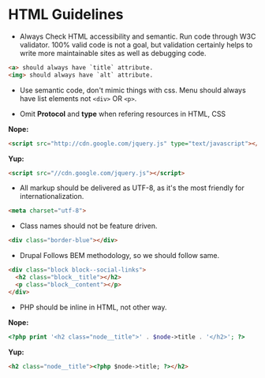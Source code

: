 HTML Guidelines
===============

* Always Check HTML accessibility and semantic. Run code through W3C validator. 100% valid code is not a goal, but validation certainly helps to write more maintainable sites as well as debugging code.

```html
<a> should always have `title` attribute.
<img> should always have `alt` attribute.
```

* Use semantic code, don't mimic things with css.
Menu should always have list elements not `<div>` OR `<p>`.

* Omit **Protocol** and **type** when refering resources in HTML, CSS

**Nope:**
```html
<script src="http://cdn.google.com/jquery.js" type="text/javascript"></script>
```

**Yup:**
```html
<script src="//cdn.google.com/jquery.js"></script>
```

* All markup should be delivered as UTF-8, as it's the most friendly for internationalization.

```html
<meta charset="utf-8">
```

* Class names should not be feature driven.

```html
<div class="border-blue"></div>
```

* Drupal Follows BEM methodology, so we should follow same.

```html
<div class="block block--social-links">
  <h2 class="block__title"></h2>
  <p class="block__content"></p>
</div>
```

* PHP should be inline in HTML, not other way.

**Nope:**
```php
<?php print '<h2 class="node__title">' . $node->title . '</h2>'; ?>
```

**Yup:**
```html
<h2 class="node__title"><?php $node->title; ?></h2>
```
